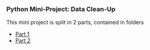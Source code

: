 ### Python Mini-Project: Data Clean-Up

This mini project is split in 2 parts, contained in folders
* [Part 1](https://github.com/mmarange/pandas_challenge/tree/main/03-Pandas-Project/Mini-Project-Part-1)
* [Part 2](https://github.com/mmarange/pandas_challenge/tree/main/03-Pandas-Project/Mini-Project-Part-2)
